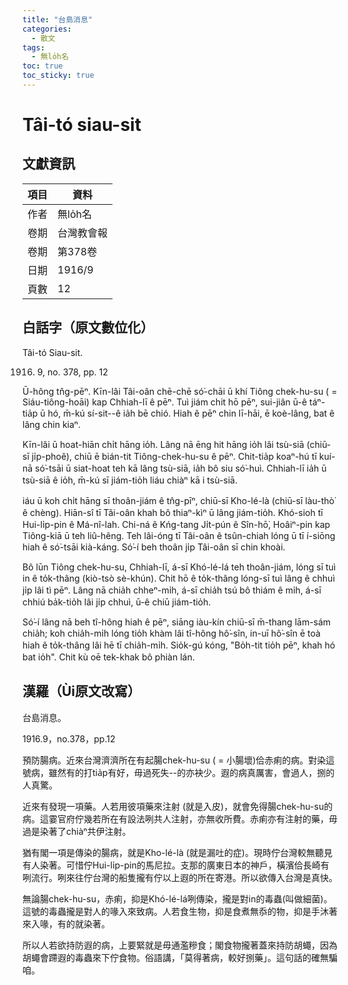```yaml
---
title: "台島消息"
categories:
  - 散文
tags:
  - 無lo̍h名
toc: true
toc_sticky: true
---
```


# Tâi-tó siau-sit

## 文獻資訊

| 項目 | 資料 |
|---|---|
| 作者 | 無lo̍h名 |
| 卷期 | 台灣教會報 |
| 卷期 | 第378卷 |
| 日期 | 1916/9 |
| 頁數 | 12 |

## 白話字（原文數位化）

Tâi-tó Siau-sit.

1916. 9, no. 378, pp. 12

Ū-hông tn̂g-pēⁿ. Kīn-lâi Tâi-oân chē-chē só͘-chāi ū khí Tiông chek-hu-su ( = Siáu-tiông-hoāi) kap Chhiah-lī ê pēⁿ. Tuì jiám chit hō pēⁿ, sui-jiân ū-ê táⁿ-tia̍p ū hó, m̄-kú sí-sit--ê ia̍h bē chió. Hiah ê pēⁿ chin lī-hāi, ē koè-lâng, bat ê lâng chin kiaⁿ.

Kīn-lâi ū hoat-hiān chi̍t hāng io̍h. Lâng nā ēng hit hāng io̍h lâi tsù-siā (chiū-sī ji̍p-phoê), chiū ē bián-tit Tiông-chek-hu-su ê pēⁿ. Chit-tia̍p koaⁿ-hú tī kuí-nā só͘-tsāi ū siat-hoat teh kā lâng tsù-siā, ia̍h bô siu só͘-huì. Chhiah-lī ia̍h ū tsù-siā ê io̍h, m̄-kú sī jiám-tio̍h liáu chiàⁿ kā i tsù-siā.

iáu ū koh chi̍t hāng sī thoân-jiám ê tn̂g-pīⁿ, chiū-sī Kho-lé-là (chiū-sī làu-thò͘ ê chèng). Hiān-sî tī Tâi-oân khah bô thiaⁿ-kìⁿ ū lâng jiám-tio̍h. Khó-sioh tī Hui-li̍p-pin ê Má-nî-lah. Chi-ná ê Kńg-tang Ji̍t-pún ê Sîn-hō͘, Hoâiⁿ-pin kap Tiông-kiā ū teh liû-hêng. Teh lâi-óng tī Tâi-oân ê tsûn-chiah lóng ū tī í-siōng hiah ê só͘-tsāi kià-káng. Só͘-í beh thoân ji̍p Tâi-oân sī chin khoài.

Bô lūn Tiông chek-hu-su, Chhiah-lī, á-sī Khó-lé-lá teh thoân-jiám, lóng sī tuì in ê to̍k-thâng (kiò-tsò sè-khún). Chit hō ê to̍k-thâng lóng-sī tuì lâng ê chhuì ji̍p lâi tì pēⁿ. Lâng nā chia̍h chheⁿ-mi̍h, á-sī chia̍h tsú bô thiám ê mi̍h, á-sī chhiú ba̍k-tio̍h lâi ji̍p chhuì, ū-ê chiū jiám-tio̍h.

Só͘-í lâng nā beh tî-hông hiah ê pēⁿ, siāng iàu-kín chiū-sī m̄-thang lām-sám chia̍h; koh chia̍h-mi̍h lóng tio̍h khàm lâi tî-hông hô͘-sîn, in-uī hô͘-sîn ē toà hiah ê to̍k-thâng lâi hē tī chia̍h-mi̍h. Sio̍k-gú kóng, "Bo̍h-tit tio̍h pēⁿ, khah hó bat io̍h". Chit kù oē tek-khak bô phiàn lán.

## 漢羅（Ùi原文改寫）

台島消息。

1916.9，no.378，pp.12

預防腸病。近來台灣濟濟所在有起腸chek-hu-su ( = 小腸壞)佮赤痢的病。對染這號病，雖然有的打tia̍p有好，毋過死失--的亦袂少。遐的病真厲害，會過人，捌的人真驚。

近來有發現一項藥。人若用彼項藥來注射 (就是入皮)，就會免得腸chek-hu-su的病。這霎官府佇幾若所在有設法咧共人注射，亦無收所費。赤痢亦有注射的藥，毋過是染著了chiàⁿ共伊注射。

猶有閣一項是傳染的腸病，就是Kho-lé-là (就是漏吐的症)。現時佇台灣較無聽見有人染著。可惜佇Hui-li̍p-pin的馬尼拉。支那的廣東日本的神戶，橫濱佮長崎有咧流行。咧來往佇台灣的船隻攏有佇以上遐的所在寄港。所以欲傳入台灣是真快。

無論腸chek-hu-su，赤痢，抑是Khó-lé-lá咧傳染，攏是對in的毒蟲(叫做細菌)。這號的毒蟲攏是對人的喙入來致病。人若食生物，抑是食煮無忝的物，抑是手沐著來入喙，有的就染著。

所以人若欲持防遐的病，上要緊就是毋通濫糝食；閣食物攏著蓋來持防胡蠅，因為胡蠅會蹛遐的毒蟲來下佇食物。俗語講，「莫得著病，較好捌藥」。這句話的確無騙咱。
